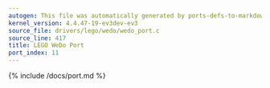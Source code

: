 ```yaml
---
autogen: This file was automatically generated by ports-defs-to-markdown.py
kernel_version: 4.4.47-19-ev3dev-ev3
source_file: drivers/lego/wedo/wedo_port.c
source_line: 417
title: LEGO WeDo Port
port_index: 11
---
```


{% include /docs/port.md %}
